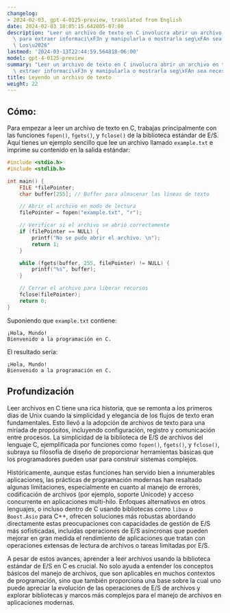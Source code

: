 ```yaml
---
changelog:
- 2024-02-03, gpt-4-0125-preview, translated from English
date: 2024-02-03 18:05:15.642805-07:00
description: "Leer un archivo de texto en C involucra abrir un archivo en tu sistema\
  \ para extraer informaci\xF3n y manipularla o mostrarla seg\xFAn sea necesario.\
  \ Los\u2026"
lastmod: '2024-03-13T22:44:59.564818-06:00'
model: gpt-4-0125-preview
summary: "Leer un archivo de texto en C involucra abrir un archivo en tu sistema para\
  \ extraer informaci\xF3n y manipularla o mostrarla seg\xFAn sea necesario."
title: Leyendo un archivo de texto
weight: 22
---
```


## Cómo:
Para empezar a leer un archivo de texto en C, trabajas principalmente con las funciones `fopen()`, `fgets()`, y `fclose()` de la biblioteca estándar de E/S. Aquí tienes un ejemplo sencillo que lee un archivo llamado `example.txt` e imprime su contenido en la salida estándar:

```c
#include <stdio.h>
#include <stdlib.h>

int main() {
    FILE *filePointer;
    char buffer[255]; // Buffer para almacenar las líneas de texto

    // Abrir el archivo en modo de lectura
    filePointer = fopen("example.txt", "r");

    // Verificar si el archivo se abrió correctamente
    if (filePointer == NULL) {
        printf("No se pudo abrir el archivo. \n");
        return 1;
    }

    while (fgets(buffer, 255, filePointer) != NULL) {
        printf("%s", buffer);
    }

    // Cerrar el archivo para liberar recursos
    fclose(filePointer);
    return 0;
}
```

Suponiendo que `example.txt` contiene:
```
¡Hola, Mundo!
Bienvenido a la programación en C.
```

El resultado sería:
```
¡Hola, Mundo!
Bienvenido a la programación en C.
```

## Profundización
Leer archivos en C tiene una rica historia, que se remonta a los primeros días de Unix cuando la simplicidad y elegancia de los flujos de texto eran fundamentales. Esto llevó a la adopción de archivos de texto para una miríada de propósitos, incluyendo configuración, registro y comunicación entre procesos. La simplicidad de la biblioteca de E/S de archivos del lenguaje C, ejemplificada por funciones como `fopen()`, `fgets()`, y `fclose()`, subraya su filosofía de diseño de proporcionar herramientas básicas que los programadores pueden usar para construir sistemas complejos.

Históricamente, aunque estas funciones han servido bien a innumerables aplicaciones, las prácticas de programación modernas han resaltado algunas limitaciones, especialmente en cuanto al manejo de errores, codificación de archivos (por ejemplo, soporte Unicode) y acceso concurrente en aplicaciones multi-hilo. Enfoques alternativos en otros lenguajes, o incluso dentro de C usando bibliotecas como `libuv` o `Boost.Asio` para C++, ofrecen soluciones más robustas abordando directamente estas preocupaciones con capacidades de gestión de E/S más sofisticadas, incluidas operaciones de E/S asíncronas que pueden mejorar en gran medida el rendimiento de aplicaciones que tratan con operaciones extensas de lectura de archivos o tareas limitadas por E/S.

A pesar de estos avances, aprender a leer archivos usando la biblioteca estándar de E/S en C es crucial. No solo ayuda a entender los conceptos básicos del manejo de archivos, que son aplicables en muchos contextos de programación, sino que también proporciona una base sobre la cual uno puede apreciar la evolución de las operaciones de E/S de archivos y explorar bibliotecas y marcos más complejos para el manejo de archivos en aplicaciones modernas.

